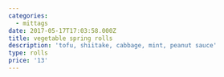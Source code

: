 ```yaml
---
categories:
  - mittags
date: 2017-05-17T17:03:58.000Z
title: vegetable spring rolls
description: 'tofu, shiitake, cabbage, mint, peanut sauce'
type: rolls
price: '13'
---
```





